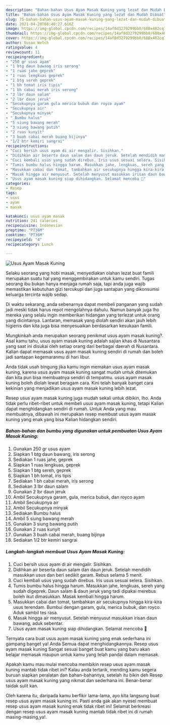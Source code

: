 ```yaml
---
description: "Bahan-bahan Usus Ayam Masak Kuning yang lezat dan Mudah Dibuat"
title: "Bahan-bahan Usus Ayam Masak Kuning yang lezat dan Mudah Dibuat"
slug: 75-bahan-bahan-usus-ayam-masak-kuning-yang-lezat-dan-mudah-dibuat
date: 2021-04-20T08:40:27.616Z
image: https://img-global.cpcdn.com/recipes/14af8d3279299bb0/680x482cq70/usus-ayam-masak-kuning-foto-resep-utama.jpg
thumbnail: https://img-global.cpcdn.com/recipes/14af8d3279299bb0/680x482cq70/usus-ayam-masak-kuning-foto-resep-utama.jpg
cover: https://img-global.cpcdn.com/recipes/14af8d3279299bb0/680x482cq70/usus-ayam-masak-kuning-foto-resep-utama.jpg
author: Susan Welch
ratingvalue: 4
reviewcount: 11
recipeingredient:
- "250 gr usus ayam"
- "1 btg daun bawang iris serong"
- "1 ruas jahe geprek"
- "1 ruas lengkuas geprek"
- "1 btg sereh geprek"
- "1 bh tomat iris tipis"
- "1 bh cabai merah iris serong"
- "3 lbr daun salam"
- "2 lbr daun jeruk"
- "Secukupnya garam gula merica bubuk dan royco ayam"
- "Secukupnya air"
- "Secukupnya minyak"
- " Bumbu halus"
- "5 siung bawang merah"
- "3 siung bawang putih"
- "2 ruas kunyit"
- "3 buah cabai merah buang bijinya"
- "1/2 btr kemiri sangrai"
recipeinstructions:
- "Cuci bersih usus ayam di air mengalir. Sisihkan."
- "Didihkan air beserta daun salam dan daun jeruk. Setelah mendidih masukkan usus dan beri sedikit garam. Rebus selama 5 menit."
- "Cuci kembali usus yang sudah direbus. Iris usus sesuai selera. Sisihkan."
- "Tumis bumbu halus hingga harum. Masukkan jahe, lengkuas, sereh yang sudah digeprek. Daun salam &amp; daun jeruk yang tadi dipakai merebus boleh ikut dimasukkan. Masak kembali hingga harum."
- "Masukkan cabai dan tomat, tambahkan air secukupnya hingga kira-kira usus terendam. Bumbui dengan garam, gula, merica bubuk, dan royco. Aduk sambil tes rasa."
- "Masak hingga air menyusut. Setelah menyusut masukkan irisan daun bawang, aduk sebentar."
- "Usus ayam masak kuning siap dihidangkan. Selamat mencoba 🖤"
categories:
- Resep
tags:
- usus
- ayam
- masak

katakunci: usus ayam masak 
nutrition: 241 calories
recipecuisine: Indonesian
preptime: "PT36M"
cooktime: "PT36M"
recipeyield: "4"
recipecategory: Lunch

---
```



![Usus Ayam Masak Kuning](https://img-global.cpcdn.com/recipes/14af8d3279299bb0/680x482cq70/usus-ayam-masak-kuning-foto-resep-utama.jpg)

Selaku seorang yang hobi masak, menyediakan olahan lezat buat famili merupakan suatu hal yang menggembirakan untuk kamu sendiri. Tugas seorang ibu bukan hanya menjaga rumah saja, tapi anda juga wajib memastikan kebutuhan gizi tercukupi dan juga santapan yang dikonsumsi keluarga tercinta wajib sedap.

Di waktu  sekarang, anda sebenarnya dapat membeli panganan yang sudah jadi meski tidak harus repot mengolahnya dahulu. Namun banyak juga lho mereka yang selalu ingin memberikan hidangan yang terlezat untuk orang yang dicintainya. Lantaran, memasak yang diolah sendiri akan jauh lebih higienis dan kita juga bisa menyesuaikan berdasarkan kesukaan famili. 



Mungkinkah anda merupakan seorang penikmat usus ayam masak kuning?. Asal kamu tahu, usus ayam masak kuning adalah sajian khas di Nusantara yang saat ini disukai oleh setiap orang dari berbagai daerah di Nusantara. Kalian dapat memasak usus ayam masak kuning sendiri di rumah dan boleh jadi santapan kegemaranmu di hari libur.

Anda tidak usah bingung jika kamu ingin memakan usus ayam masak kuning, karena usus ayam masak kuning sangat mudah untuk ditemukan dan kita pun bisa membuatnya sendiri di tempatmu. usus ayam masak kuning boleh diolah lewat beragam cara. Kini telah banyak banget cara kekinian yang menjadikan usus ayam masak kuning lebih lezat.

Resep usus ayam masak kuning juga mudah sekali untuk dibikin, lho. Anda tidak perlu ribet-ribet untuk membeli usus ayam masak kuning, tetapi Kalian dapat menghidangkan sendiri di rumah. Untuk Anda yang mau membuatnya, dibawah ini merupakan resep membuat usus ayam masak kuning yang enak yang bisa Kalian hidangkan sendiri.

<!--inarticleads1-->

##### Bahan-bahan dan bumbu yang digunakan untuk pembuatan Usus Ayam Masak Kuning:

1. Gunakan 250 gr usus ayam
1. Siapkan 1 btg daun bawang, iris serong
1. Sediakan 1 ruas jahe, geprek
1. Siapkan 1 ruas lengkuas, geprek
1. Siapkan 1 btg sereh, geprek
1. Siapkan 1 bh tomat, iris tipis
1. Sediakan 1 bh cabai merah, iris serong
1. Sediakan 3 lbr daun salam
1. Gunakan 2 lbr daun jeruk
1. Ambil Secukupnya garam, gula, merica bubuk, dan royco ayam
1. Ambil Secukupnya air
1. Ambil Secukupnya minyak
1. Sediakan  Bumbu halus
1. Ambil 5 siung bawang merah
1. Gunakan 3 siung bawang putih
1. Gunakan 2 ruas kunyit
1. Gunakan 3 buah cabai merah, buang bijinya
1. Sediakan 1/2 btr kemiri sangrai




<!--inarticleads2-->

##### Langkah-langkah membuat Usus Ayam Masak Kuning:

1. Cuci bersih usus ayam di air mengalir. Sisihkan.
1. Didihkan air beserta daun salam dan daun jeruk. Setelah mendidih masukkan usus dan beri sedikit garam. Rebus selama 5 menit.
1. Cuci kembali usus yang sudah direbus. Iris usus sesuai selera. Sisihkan.
1. Tumis bumbu halus hingga harum. Masukkan jahe, lengkuas, sereh yang sudah digeprek. Daun salam &amp; daun jeruk yang tadi dipakai merebus boleh ikut dimasukkan. Masak kembali hingga harum.
1. Masukkan cabai dan tomat, tambahkan air secukupnya hingga kira-kira usus terendam. Bumbui dengan garam, gula, merica bubuk, dan royco. Aduk sambil tes rasa.
1. Masak hingga air menyusut. Setelah menyusut masukkan irisan daun bawang, aduk sebentar.
1. Usus ayam masak kuning siap dihidangkan. Selamat mencoba 🖤




Ternyata cara buat usus ayam masak kuning yang enak sederhana ini gampang banget ya! Anda Semua dapat menghidangkannya. Resep usus ayam masak kuning Sangat sesuai banget buat kamu yang baru akan belajar memasak maupun untuk kamu yang telah pandai dalam memasak.

Apakah kamu mau mulai mencoba membikin resep usus ayam masak kuning mantab tidak ribet ini? Kalau anda tertarik, mending kamu segera buruan siapkan peralatan dan bahan-bahannya, setelah itu bikin deh Resep usus ayam masak kuning yang nikmat dan sederhana ini. Benar-benar taidak sulit kan. 

Oleh karena itu, daripada kamu berfikir lama-lama, ayo kita langsung buat resep usus ayam masak kuning ini. Pasti anda gak akan nyesel membuat resep usus ayam masak kuning enak tidak ribet ini! Selamat berkreasi dengan resep usus ayam masak kuning mantab tidak ribet ini di rumah masing-masing,ya!.

